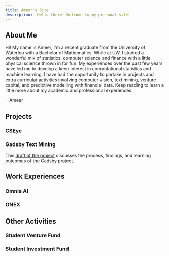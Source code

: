 ```yaml
---
title: Ameer's Site
description:  Hello there! Welcome to my personal site!
---
```


## About Me

Hi! My name is Ameer, I'm a recent graduate from the University of Waterloo with a Bachelor of Mathematics. While at UW, I studied a wonderful mix of statistics, computer science and finance with a little physical science thrown in for fun. My experiences over the past few years have led me to develop a keen interest in computational statistics and machine learning. I have had the opportunity to partake in projects and extra curricular activities involving computer vision, text mining, venture capital, and predictive modelling with financial data. Keep reading to learn a little more about my academic and professional experiences.

--Ameer







## Projects

### CSEye

### Gadsby Text Mining

This [draft of the project](./Gadsby_Project.html) discusses the process, findings, and learning outcomes of the Gadsby project.



## Work Experiences

### Omnia AI


### ONEX


## Other Activities

### Student Venture Fund

### Student Investment Fund
